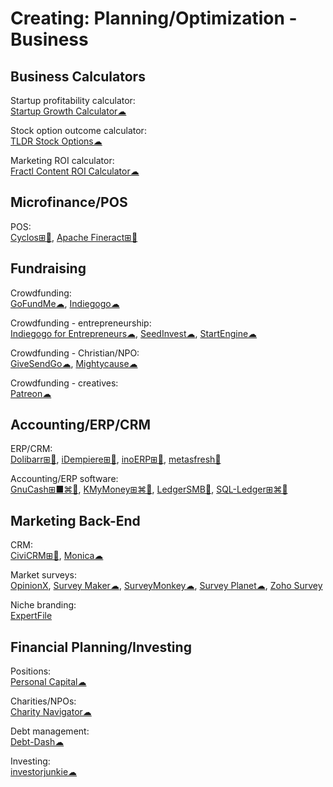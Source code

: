 # Creating: Planning/Optimization - Business

## Business Calculators

Startup profitability calculator:  
[Startup Growth Calculator☁](http://growth.tlb.org/#)

Stock option outcome calculator:  
[TLDR Stock Options☁](https://tldroptions.io/)

Marketing ROI calculator:  
[Fractl Content ROI Calculator☁](http://frac.tl/content-roi-calc/)

## Microfinance/POS

POS:  
[Cyclos⊞🐧](https://www.cyclos.org/),
[Apache Fineract⊞🐧](https://github.com/apache/fineract)

## Fundraising

Crowdfunding:  
[GoFundMe☁](https://www.gofundme.com/),
[Indiegogo☁](https://www.indiegogo.com/)

Crowdfunding - entrepreneurship:  
[Indiegogo for Entrepreneurs☁](https://entrepreneur.indiegogo.com/),
[SeedInvest☁](https://www.seedinvest.com/),
[StartEngine☁](https://www.startengine.com/)

Crowdfunding - Christian/NPO:  
[GiveSendGo☁](https://www.givesendgo.com/),
[Mightycause☁](https://www.mightycause.com/)

Crowdfunding - creatives:  
[Patreon☁](https://www.patreon.com/)

## Accounting/ERP/CRM

ERP/CRM:  
[Dolibarr⊞🐧](https://www.dolibarr.org/),
[iDempiere⊞🐧](https://www.idempiere.org/),
[inoERP⊞🐧](http://www.inoideas.org/),
[metasfresh🐧](https://metasfresh.com/en)

Accounting/ERP software:  
[GnuCash⊞■⌘🐧](https://www.gnucash.org/),
[KMyMoney⊞⌘🐧](https://kmymoney.org/),
[LedgerSMB🐧](https://ledgersmb.org/),
[SQL-Ledger⊞⌘🐧](https://www.sql-ledger.com/)

## Marketing Back-End

CRM:  
[CiviCRM⊞🐧](https://civicrm.org/),
[Monica☁](https://github.com/monicahq/monica)

Market surveys:  
[OpinionX](https://www.opinionx.co/),
[Survey Maker☁](https://www.survey-maker.com/),
[SurveyMonkey☁](https://www.surveymonkey.com/),
[Survey Planet☁](https://surveyplanet.com/),
[Zoho Survey](https://www.zoho.com/survey/)

Niche branding:  
[ExpertFile](https://expertfile.com/)

## Financial Planning/Investing

Positions:  
[Personal Capital☁](https://www.personalcapital.com/)

Charities/NPOs:  
[Charity Navigator☁](https://www.charitynavigator.org/)

Debt management:  
[Debt-Dash☁](https://www.debt-dash.io/)

Investing:  
[investorjunkie☁](https://investorjunkie.com/)
